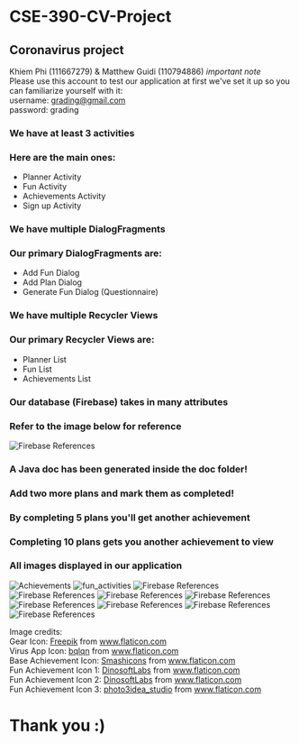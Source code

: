 # CSE-390-CV-Project


## Coronavirus project 
Khiem Phi (111667279) & Matthew Guidi (110794886)
*important note*<br>
Please use this account to test our application at first we've set it up so you can familiarize yourself with it:<br>
username: grading@gmail.com<br>
password: grading<br>

### We have at least 3 activities
### Here are the main ones:
<ul>
  <li>Planner Activity</li>
  <li>Fun Activity</li>
  <li>Achievements Activity</li>
  <li>Sign up Activity</li>
</ul> 

### We have multiple DialogFragments
### Our primary DialogFragments are:
<ul>
 <li>Add Fun Dialog</li>
  <li>Add Plan Dialog</li>
  <li>Generate Fun Dialog (Questionnaire)</li>
</ul> 

### We have multiple Recycler Views
### Our primary Recycler Views are:
<ul>
  <li>Planner List</li>
  <li>Fun List</li>
  <li>Achievements List</li>
</ul> 

### Our database (Firebase) takes in many attributes
### Refer to the image below for reference
![Firebase References](/readme_images/database_proof.png)

### A Java doc has been generated inside the doc folder!
### Add two more plans and mark them as completed! 
### By completing 5 plans you'll get another achievement
### Completing 10 plans gets you another achievement to view

### All images displayed in our application
![Achievements](/readme_images/achievements.png)
![fun_activities](/readme_images/fun_activities.png)
![Firebase References](/readme_images/fun_dialog.png)
![Firebase References](/readme_images/gen_fun_dialog.png)
![Firebase References](/readme_images/menu_item_clicked.png)
![Firebase References](/readme_images/notification.jpeg)
![Firebase References](/readme_images/plan_dialog.png)
![Firebase References](/readme_images/settings.png)
![Firebase References](/readme_images/sign_in.png)
![Firebase References](/readme_images/signed_in_planner.png)











Image credits:<br>
Gear Icon:
<a href="https://www.flaticon.com/authors/freepik" title="Freepik">Freepik</a> from <a href="https://www.flaticon.com/" title="Flaticon"> www.flaticon.com</a><br>
Virus App Icon:
<a href="https://www.flaticon.com/free-icon/virus_3096582" title="bqlqn">bqlqn</a> from <a href="https://www.flaticon.com/" title="Flaticon"> www.flaticon.com</a><br>
Base Achievement Icon:
<a href="https://www.flaticon.com/authors/smashicons" title="Smashicons">Smashicons</a> from <a href="https://www.flaticon.com/" title="Flaticon">www.flaticon.com</a><br>
Fun Achievement Icon 1:
<a href="https://www.flaticon.com/authors/dinosoftlabs" title="DinosoftLabs">DinosoftLabs</a> from <a href="https://www.flaticon.com/" title="Flaticon">www.flaticon.com</a><br> 
Fun Achievement Icon 2:
<a href="https://www.flaticon.com/authors/dinosoftlabs" title="DinosoftLabs">DinosoftLabs</a> from <a href="https://www.flaticon.com/" title="Flaticon"> www.flaticon.com</a><br>
Fun Achievement Icon 3:
<a href="https://www.flaticon.com/free-icon/recommended_3163306" title="photo3idea_studio">photo3idea_studio</a> from <a href="https://www.flaticon.com/" title="Flaticon"> www.flaticon.com</a><br> 



# Thank you :)

